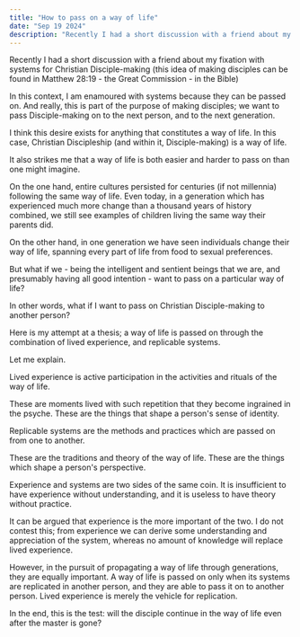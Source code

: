 ```yaml
---
title: "How to pass on a way of life"
date: "Sep 19 2024"
description: "Recently I had a short discussion with a friend about my fixation with systems for Christian Disciple-making (this idea of making disciples can be found in Matthew 28:19 - the Great Commission - in the Bible)"
---
```


Recently I had a short discussion with a friend about my fixation with systems for Christian Disciple-making (this idea of making disciples can be found in Matthew 28:19 - the Great Commission - in the Bible)

In this context, I am enamoured with systems because they can be passed on. And really, this is part of the purpose of making disciples; we want to pass Disciple-making on to the next person, and to the next generation.

I think this desire exists for anything that constitutes a way of life. In this case, Christian Discipleship (and within it, Disciple-making) is a way of life.

It also strikes me that a way of life is both easier and harder to pass on than one might imagine.

On the one hand, entire cultures persisted for centuries (if not millennia) following the same way of life. Even today, in a generation which has experienced much more change than a thousand years of history combined, we still see examples of children living the same way their parents did.

On the other hand, in one generation we have seen individuals change their way of life, spanning every part of life from food to sexual preferences.

But what if we - being the intelligent and sentient beings that we are, and presumably having all good intention - want to pass on a particular way of life?

In other words, what if I want to pass on Christian Disciple-making to another person?

Here is my attempt at a thesis; a way of life is passed on through the combination of lived experience, and replicable systems.

Let me explain.

Lived experience is active participation in the activities and rituals of the way of life.

These are moments lived with such repetition that they become ingrained in the psyche. These are the things that shape a person's sense of identity.

Replicable systems are the methods and practices which are passed on from one to another.

These are the traditions and theory of the way of life. These are the things which shape a person's perspective.

Experience and systems are two sides of the same coin. It is insufficient to have experience without understanding, and it is useless to have theory without practice.

It can be argued that experience is the more important of the two. I do not contest this; from experience we can derive some understanding and appreciation of the system, whereas no amount of knowledge will replace lived experience.

However, in the pursuit of propagating a way of life through generations, they are equally important. A way of life is passed on only when its systems are replicated in another person, and they are able to pass it on to another person. Lived experience is merely the vehicle for replication.

In the end, this is the test: will the disciple continue in the way of life even after the master is gone?
